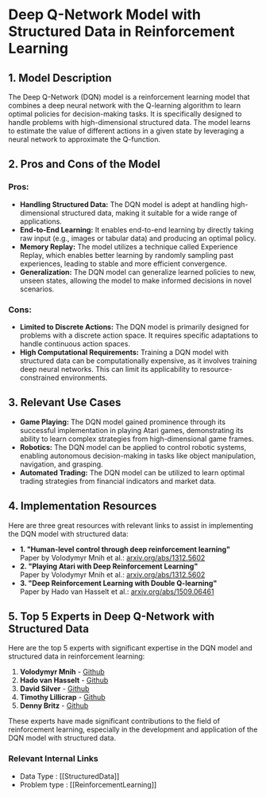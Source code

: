 # Deep Q-Network Model with Structured Data in Reinforcement Learning

## 1. Model Description
The Deep Q-Network (DQN) model is a reinforcement learning model that combines a deep neural network with the Q-learning algorithm to learn optimal policies for decision-making tasks. It is specifically designed to handle problems with high-dimensional structured data. The model learns to estimate the value of different actions in a given state by leveraging a neural network to approximate the Q-function.

## 2. Pros and Cons of the Model

### Pros:
- **Handling Structured Data:** The DQN model is adept at handling high-dimensional structured data, making it suitable for a wide range of applications.
- **End-to-End Learning:** It enables end-to-end learning by directly taking raw input (e.g., images or tabular data) and producing an optimal policy.
- **Memory Replay:** The model utilizes a technique called Experience Replay, which enables better learning by randomly sampling past experiences, leading to stable and more efficient convergence.
- **Generalization:** The DQN model can generalize learned policies to new, unseen states, allowing the model to make informed decisions in novel scenarios.

### Cons:
- **Limited to Discrete Actions:** The DQN model is primarily designed for problems with a discrete action space. It requires specific adaptations to handle continuous action spaces.
- **High Computational Requirements:** Training a DQN model with structured data can be computationally expensive, as it involves training deep neural networks. This can limit its applicability to resource-constrained environments.

## 3. Relevant Use Cases
- **Game Playing:** The DQN model gained prominence through its successful implementation in playing Atari games, demonstrating its ability to learn complex strategies from high-dimensional game frames.  
- **Robotics:** The DQN model can be applied to control robotic systems, enabling autonomous decision-making in tasks like object manipulation, navigation, and grasping.
- **Automated Trading:** The DQN model can be utilized to learn optimal trading strategies from financial indicators and market data.

## 4. Implementation Resources

Here are three great resources with relevant links to assist in implementing the DQN model with structured data:

- **1. "Human-level control through deep reinforcement learning"**  
   Paper by Volodymyr Mnih et al.: [arxiv.org/abs/1312.5602](https://arxiv.org/abs/1312.5602)
- **2. "Playing Atari with Deep Reinforcement Learning"**  
   Paper by Volodymyr Mnih et al.: [arxiv.org/abs/1312.5602](https://arxiv.org/abs/1312.5602)
- **3. "Deep Reinforcement Learning with Double Q-learning"**  
   Paper by Hado van Hasselt et al.: [arxiv.org/abs/1509.06461](https://arxiv.org/abs/1509.06461)

## 5. Top 5 Experts in Deep Q-Network with Structured Data

Here are the top 5 experts with significant expertise in the DQN model and structured data in reinforcement learning:

1. **Volodymyr Mnih** - [Github](https://github.com/vmnih)
2. **Hado van Hasselt** - [Github](https://github.com/Hvass-Labs)
3. **David Silver** - [Github](https://github.com/dsilver829)
4. **Timothy Lillicrap** - [Github](https://github.com/lillicrap)
5. **Denny Britz** - [Github](https://github.com/dennybritz)

These experts have made significant contributions to the field of reinforcement learning, especially in the development and application of the DQN model with structured data.


 ### Relevant Internal Links
- Data Type : [[StructuredData]]
- Problem type : [[ReinforcementLearning]]
